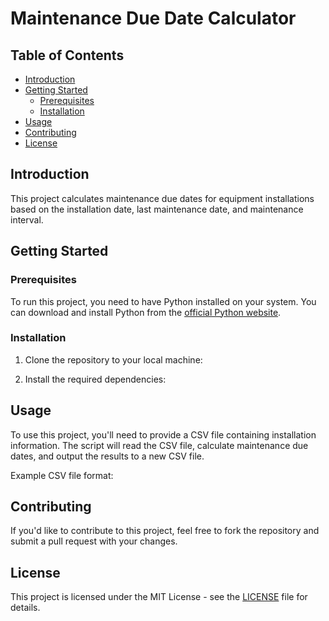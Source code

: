 # Maintenance Due Date Calculator

## Table of Contents
- [Introduction](#introduction)
- [Getting Started](#getting-started)
  - [Prerequisites](#prerequisites)
  - [Installation](#installation)
- [Usage](#usage)
- [Contributing](#contributing)
- [License](#license)

## Introduction

This project calculates maintenance due dates for equipment installations based on the installation date, last maintenance date, and maintenance interval.

## Getting Started

### Prerequisites

To run this project, you need to have Python installed on your system. You can download and install Python from the [official Python website](https://www.python.org/downloads/).

### Installation

1. Clone the repository to your local machine:

2. Install the required dependencies:

## Usage

To use this project, you'll need to provide a CSV file containing installation information. The script will read the CSV file, calculate maintenance due dates, and output the results to a new CSV file.

Example CSV file format:

## Contributing

If you'd like to contribute to this project, feel free to fork the repository and submit a pull request with your changes.

## License

This project is licensed under the MIT License - see the [LICENSE](LICENSE) file for details.
